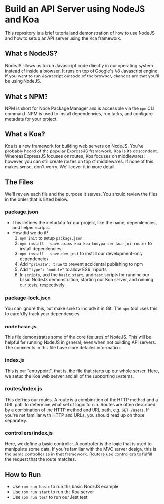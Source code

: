# Build an API Server using NodeJS and Koa

This repository is a brief tutorial and demonstration of how to use NodeJS and how to setup an API server using the Koa framework.

## What's NodeJS?
NodeJS allows us to run Javascript code directly in our operating system instead of inside a browser. It runs on top of Google's V8 Javascript engine. If you want to run Javascript outsode of the browser, chances are that you'll be using NodeJS.

## What's NPM?
NPM is short for Node Package Manager and is accessible via the `npm` CLI command. NPM is used to install dependencies, run tasks, and configure metadata for your project.

## What's Koa?
Koa is a new framework for building web servers on NodeJS. You've probably heard of the popular ExpressJS framework; Koa is its descendant. Whereas ExpressJS focuses on routes, Koa focuses on middlewares; however, you can still create routes on top of middlewares. If none of this makes sense, don't worry. We'll cover it in more detail.

## The Files
We'll review each file and the purpose it serves. You should review the files in the order that is listed below.

### package.json
* This defines the metadata for our project, like the name, dependencies, and helper scripts.
* How did we do it?
    1. `npm init` to setup `package.json`
    2. `npm install --save axios koa koa-bodyparser koa-joi-router` to install dependencies
    3. `npm install --save-dev jest` to install our development-only dependencies
    4. Add `"private": true` to prevent accidental publishing to npm
    5. Add `"type": "module"` to allow ES6 imports
    6. In `scripts`, add the `basic`, `start`, and `test` scripts for running our basic NodeJS demonstration, starting our Koa server, and running our tests, respectively

### package-lock.json
You can ignore this, but make sure to include it in Git. The `npm` tool uses this to carefully track your dependencies.

### nodebasic.js
This file demonstrates some of the core features of NodeJS. This will be helpful for running NodeJS in general, even when not building API servers. The comments in this file have more detailed information.

### index.js
This is our "entrypoint", that is, the file that starts up our whole server. Here, we setup the Koa web server and all of the supporting systems.

### routes/index.js
This defines our routes. A route is a combination of the HTTP method and a URL path to determine what set of logic to run. Routes are often described by a combination of the HTTP method and URL path, e.g. `GET /users`. If you're not familiar with HTTP and URLs, you should read up on those separately.

### controllers/index.js
Here, we define a basic controller. A controller is the logic that is used to manipulate some data. If you're familiar with the MVC server design, this is the same controller as in that framework. Routers use controllers to fulfill the request that the route matches.

## How to Run
* Use `npm run basic` to run the basic NodeJS example
* Use `npm run start` to run the Koa server
* Use `npm run test` to run our Jest test
